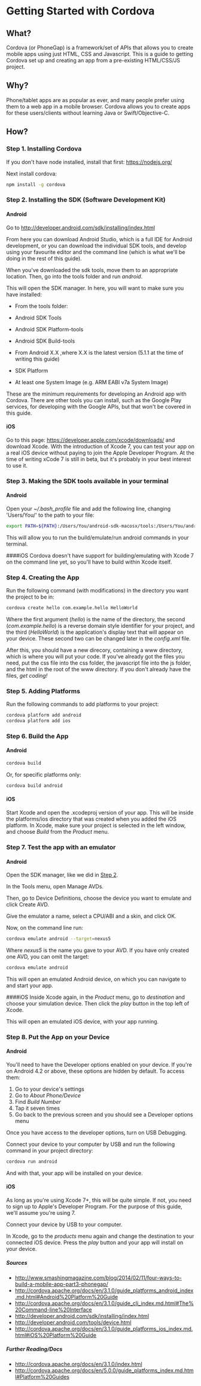 # Getting Started with Cordova

## What?
Cordova (or PhoneGap) is a framework/set of APIs that allows you to create mobile apps using just HTML, CSS and Javascript. This is a guide to getting Cordova set up and creating an app from a pre-existing HTML/CSS/JS project.

## Why?
Phone/tablet apps are as popular as ever, and many people prefer using them to a web app in a mobile browser. Cordova allows you to create apps for these users/clients without learning Java or Swift/Objective-C.

## How?
### Step 1. Installing Cordova
If you don't have node installed, install that first: https://nodejs.org/

Next install cordova: 
``` bash
npm install -g cordova
```

### Step 2. Installing the SDK (Software Development Kit)
#### Android
Go to http://developer.android.com/sdk/installing/index.html

From here you can download Android Studio, which is a full IDE for Android development, or you can download the individual SDK tools, and develop using your favourite editor and the command line (which is what we'll be doing in the rest of this guide).

When you've downloaded the sdk tools, move them to an appropriate location. Then, go into the tools folder and run _android_.

This will open the SDK manager. In here, you will want to make sure you have installed:
* From the tools folder:
 * Android SDK Tools
 * Android SDK Platform-tools
 * Android SDK Build-tools

* From Android X.X ,where X.X is the latest version (5.1.1 at the time of writing this guide)
 * SDK Platform
 * At least one System Image (e.g. ARM EABI v7a System Image)

These are the minimum requirements for developing an Android app with Cordova. There are other tools you can install, such as the Google Play services, for developing with the Google APIs, but that won't be covered in this guide.

#### iOS
Go to this page: https://developer.apple.com/xcode/downloads/ and download Xcode. With the introduction of Xcode 7, you can test your app on a real iOS device without paying to join the Apple Developer Program. At the time of writing xCode 7 is still in beta, but it's probably in your best interest to use it.

### Step 3. Making the SDK tools available in your terminal
#### Android
Open your _~/.bash_profile_ file and add the following line, changing 'Users/You/' to the path to your file:
``` bash
export PATH=${PATH}:/Users/You/android-sdk-macosx/tools:/Users/You/android-sdk-macosx/platform-tools
``` 
This will allow you to run the build/emulate/run android commands in your terminal.

####iOS
Cordova doesn't have support for building/emulating with Xcode 7 on the command line yet, so you'll have to build within Xcode itself.

### Step 4. Creating the App
Run the following command (with modifications) in the directory you want the project to be in:
``` bash
cordova create hello com.example.hello HelloWorld
```
Where the first argument (_hello_) is the name of the directory, the second (_com.example.hello_) is a reverse domain style identifier for your project, and the third (_HelloWorld_) is the application's display text that will appear on your device. These second two can be changed later in the _config.xml_ file.

After this, you should have a new direcory, containing a www directory, which is where you will put your code. If you've already got the files you need, put the css file into the css folder, the javascript file into the js folder, and the html in the root of the www directory. If you don't already have the files, _get coding!_

### Step 5. Adding Platforms
Run the following commands to add platforms to your project:
``` bash
cordova platform add android
cordova platform add ios
```

### Step 6. Build the App
#### Android
``` bash
cordova build
```
Or, for specific platforms only:
``` bash
cordova build android
```

#### iOS
Start Xcode and open the .xcodeproj version of your app. This will be inside the platforms/ios directory that was created when you added the iOS platform. In Xcode, make sure your project is selected in the left window, and choose _Build_ from the _Product_ menu.

### Step 7. Test the app with an emulator
#### Android
Open the SDK manager, like we did in [Step 2](https://github.com/Danwhy/cordova-getting-started/blob/master/README.md#step-2-installing-the-sdk).

In the Tools menu, open Manage AVDs.

Then, go to Device Definitions, choose the device you want to emulate and click Create AVD.

Give the emulator a name, select a CPU/ABI and a skin, and click OK.

Now, on the command line run:
``` bash 
cordova emulate android --target=nexus5
```
Where _nexus5_ is the name you gave to your AVD. If you have only created one AVD, you can omit the target:
``` bash
cordova emulate android
```

This will open an emulated Android device, on which you can navigate to and start your app.

####iOS
Inside Xcode again, in the _Product_ menu, go to _destination_ and choose your simulation device. Then click the _play_ button in the top left of Xcode.

This will open an emulated iOS device, with your app running.

### Step 8. Put the App on your Device
#### Android 
You'll need to have the Developer options enabled on your device. If you're on Android 4.2 or above, these options are hidden by default. To access them:
 1. Go to your device's settings
 2. Go to _About Phone/Device_
 3. Find _Build Number_
 4. Tap it seven times
 5. Go back to the previous screen and you should see a Developer options menu

Once you have access to the developer options, turn on USB Debugging.  

Connect your device to your computer by USB and run the following command in your project directory:
``` bash
cordova run android
```

And with that, your app will be installed on your device.

#### iOS
As long as you're using Xcode 7+, this will be quite simple. If not, you need to sign up to Apple's Developer Program. For the purpose of this guide, we'll assume you're using 7.

Connect your device by USB to your computer.

In Xcode, go to the _products_ menu again and change the destination to your connected iOS device. Press the _play_ button and your app will install on your device.

##### Sources
* http://www.smashingmagazine.com/blog/2014/02/11/four-ways-to-build-a-mobile-app-part3-phonegap/
* http://cordova.apache.org/docs/en/3.1.0/guide_platforms_android_index.md.html#Android%20Platform%20Guide
* http://cordova.apache.org/docs/en/3.1.0/guide_cli_index.md.html#The%20Command-line%20Interface
* http://developer.android.com/sdk/installing/index.html
* http://developer.android.com/tools/device.html
* http://cordova.apache.org/docs/en/3.1.0/guide_platforms_ios_index.md.html#iOS%20Platform%20Guide

##### Further Reading/Docs
* http://cordova.apache.org/docs/en/3.1.0/index.html
* http://cordova.apache.org/docs/en/5.0.0/guide_platforms_index.md.html#Platform%20Guides

